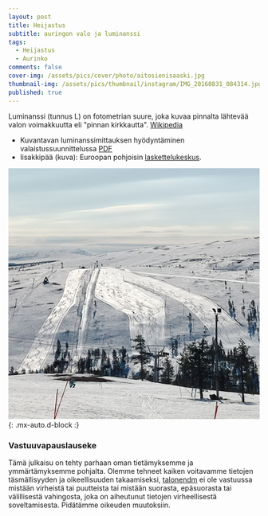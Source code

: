 ```yaml
---
layout: post
title: Heijastus
subtitle: auringon valo ja luminanssi
tags:
  - Heijastus
  - Aurinko
comments: false
cover-img: /assets/pics/cover/photo/aitosienisaaski.jpg
thumbnail-img: /assets/pics/thumbnail/instagram/IMG_20160831_084314.jpg
published: true
---
```


Luminanssi (tunnus L) on fotometrian suure, joka kuvaa pinnalta lähtevää valon voimakkuutta eli "pinnan kirkkautta". [Wikipedia](https://fi.wikipedia.org/wiki/Luminanssi)

- Kuvantavan luminanssimittauksen hyödyntäminen valaistussuunnittelussa [PDF](https://www.theseus.fi/bitstream/handle/10024/63932/Luminance%20Mapping%20in%20Lighting%20Design.pdf;jsessionid=BF58A386C9608733A8CE24ED043C6555?sequence=1)
- Iisakkipää (kuva): Euroopan pohjoisin [laskettelukeskus](https://www.lumipallo.fi/hiihtokeskukset/suomi/pohjois-suomi/ski-saariselka/).


![i.03](/assets/pics/page/photo/iisakki.jpg){: .mx-auto.d-block :}

<!--

Laudat katolla.

## pystyruodelaskuri 

p5 upotus

- p5.slider

Simppeli: 
- valitse katto ala m2
- ruodeväli

tarvittava määrä pystyruoteisiin
määrä tuuletusrimoihin

- mahdolliset jiirit ym. slider

yhteensä: 

-->


### Vastuuvapauslauseke

Tämä julkaisu on tehty parhaan oman tietämyksemme ja ymmärtämyksemme pohjalta. Olemme tehneet kaiken voitavamme tietojen täsmällisyyden ja oikeellisuuden takaamiseksi, [talonendm](https://talonendm.github.io/) ei ole vastuussa mistään virheistä tai puutteista tai mistään suorasta, epäsuorasta tai välillisestä
vahingosta, joka on aiheutunut tietojen virheellisestä soveltamisesta. Pidätämme oikeuden muutoksiin.